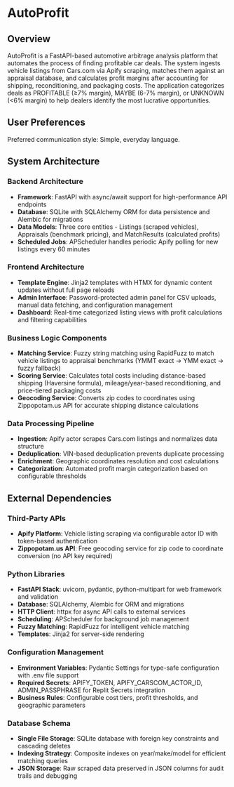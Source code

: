 # AutoProfit

## Overview
AutoProfit is a FastAPI-based automotive arbitrage analysis platform that automates the process of finding profitable car deals. The system ingests vehicle listings from Cars.com via Apify scraping, matches them against an appraisal database, and calculates profit margins after accounting for shipping, reconditioning, and packaging costs. The application categorizes deals as PROFITABLE (≥7% margin), MAYBE (6-7% margin), or UNKNOWN (<6% margin) to help dealers identify the most lucrative opportunities.

## User Preferences
Preferred communication style: Simple, everyday language.

## System Architecture

### Backend Architecture
- **Framework**: FastAPI with async/await support for high-performance API endpoints
- **Database**: SQLite with SQLAlchemy ORM for data persistence and Alembic for migrations
- **Data Models**: Three core entities - Listings (scraped vehicles), Appraisals (benchmark pricing), and MatchResults (calculated profits)
- **Scheduled Jobs**: APScheduler handles periodic Apify polling for new listings every 60 minutes

### Frontend Architecture  
- **Template Engine**: Jinja2 templates with HTMX for dynamic content updates without full page reloads
- **Admin Interface**: Password-protected admin panel for CSV uploads, manual data fetching, and configuration management
- **Dashboard**: Real-time categorized listing views with profit calculations and filtering capabilities

### Business Logic Components
- **Matching Service**: Fuzzy string matching using RapidFuzz to match vehicle listings to appraisal benchmarks (YMMT exact → YMM exact → fuzzy fallback)
- **Scoring Service**: Calculates total costs including distance-based shipping (Haversine formula), mileage/year-based reconditioning, and price-tiered packaging costs
- **Geocoding Service**: Converts zip codes to coordinates using Zippopotam.us API for accurate shipping distance calculations

### Data Processing Pipeline
- **Ingestion**: Apify actor scrapes Cars.com listings and normalizes data structure
- **Deduplication**: VIN-based deduplication prevents duplicate processing
- **Enrichment**: Geographic coordinates resolution and cost calculations
- **Categorization**: Automated profit margin categorization based on configurable thresholds

## External Dependencies

### Third-Party APIs
- **Apify Platform**: Vehicle listing scraping via configurable actor ID with token-based authentication
- **Zippopotam.us API**: Free geocoding service for zip code to coordinate conversion (no API key required)

### Python Libraries
- **FastAPI Stack**: uvicorn, pydantic, python-multipart for web framework and validation
- **Database**: SQLAlchemy, Alembic for ORM and migrations
- **HTTP Client**: httpx for async API calls to external services
- **Scheduling**: APScheduler for background job management
- **Fuzzy Matching**: RapidFuzz for intelligent vehicle matching
- **Templates**: Jinja2 for server-side rendering

### Configuration Management
- **Environment Variables**: Pydantic Settings for type-safe configuration with .env file support
- **Required Secrets**: APIFY_TOKEN, APIFY_CARSCOM_ACTOR_ID, ADMIN_PASSPHRASE for Replit Secrets integration
- **Business Rules**: Configurable cost tiers, profit thresholds, and geographic parameters

### Database Schema
- **Single File Storage**: SQLite database with foreign key constraints and cascading deletes
- **Indexing Strategy**: Composite indexes on year/make/model for efficient matching queries
- **JSON Storage**: Raw scraped data preserved in JSON columns for audit trails and debugging